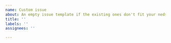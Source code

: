 ```yaml
---
name: Custom issue
about: An empty issue template if the existing ones don't fit your neds.
title: ''
labels: ''
assignees: ''

---
```



